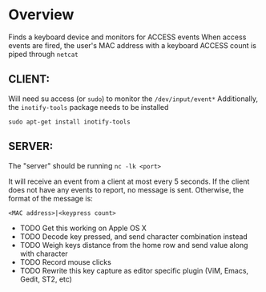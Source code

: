 Overview
=========

Finds a keyboard device and monitors for ACCESS events
When access events are fired, the user's MAC address with a keyboard ACCESS count is piped through `netcat`

CLIENT:
-----------

Will need su access (or `sudo`) to monitor the `/dev/input/event*`
Additionally, the `inotify-tools` package needs to be installed

    sudo apt-get install inotify-tools

SERVER:
-----------

The "server" should be running `nc -lk <port>`

It will receive an event from a client at most every 5 seconds. If the client does not have any events to report, no message is sent. Otherwise, the format of the message is:

    <MAC address>|<keypress count>

* TODO Get this working on Apple OS X
* TODO Decode key pressed, and send character combination instead
* TODO Weigh keys distance from the home row and send value along with character
* TODO Record mouse clicks
* TODO Rewrite this key capture as editor specific plugin (ViM, Emacs, Gedit, ST2, etc)
